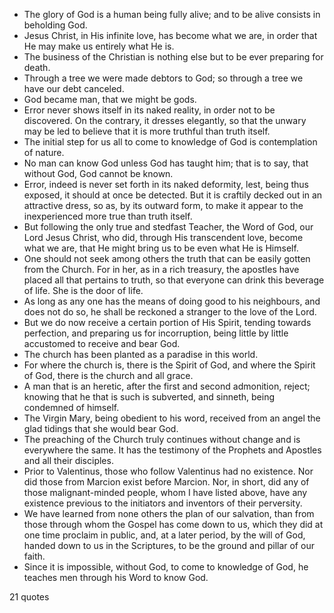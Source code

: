  - The glory of God is a human being fully alive; and to be alive consists in beholding God.
 - Jesus Christ, in His infinite love, has become what we are, in order that He may make us entirely what He is.
 - The business of the Christian is nothing else but to be ever preparing for death.
 - Through a tree we were made debtors to God; so through a tree we have our debt canceled.
 - God became man, that we might be gods.
 - Error never shows itself in its naked reality, in order not to be discovered. On the contrary, it dresses elegantly, so that the unwary may be led to believe that it is more truthful than truth itself.
 - The initial step for us all to come to knowledge of God is contemplation of nature.
 - No man can know God unless God has taught him; that is to say, that without God, God cannot be known.
 - Error, indeed is never set forth in its naked deformity, lest, being thus exposed, it should at once be detected. But it is craftily decked out in an attractive dress, so as, by its outward form, to make it appear to the inexperienced more true than truth itself.
 - But following the only true and stedfast Teacher, the Word of God, our Lord Jesus Christ, who did, through His transcendent love, become what we are, that He might bring us to be even what He is Himself.
 - One should not seek among others the truth that can be easily gotten from the Church. For in her, as in a rich treasury, the apostles have placed all that pertains to truth, so that everyone can drink this beverage of life. She is the door of life.
 - As long as any one has the means of doing good to his neighbours, and does not do so, he shall be reckoned a stranger to the love of the Lord.
 - But we do now receive a certain portion of His Spirit, tending towards perfection, and preparing us for incorruption, being little by little accustomed to receive and bear God.
 - The church has been planted as a paradise in this world.
 - For where the church is, there is the Spirit of God, and where the Spirit of God, there is the church and all grace.
 - A man that is an heretic, after the first and second admonition, reject; knowing that he that is such is subverted, and sinneth, being condemned of himself.
 - The Virgin Mary, being obedient to his word, received from an angel the glad tidings that she would bear God.
 - The preaching of the Church truly continues without change and is everywhere the same. It has the testimony of the Prophets and Apostles and all their disciples.
 - Prior to Valentinus, those who follow Valentinus had no existence. Nor did those from Marcion exist before Marcion. Nor, in short, did any of those malignant-minded people, whom I have listed above, have any existence previous to the initiators and inventors of their perversity.
 - We have learned from none others the plan of our salvation, than from those through whom the Gospel has come down to us, which they did at one time proclaim in public, and, at a later period, by the will of God, handed down to us in the Scriptures, to be the ground and pillar of our faith.
 - Since it is impossible, without God, to come to knowledge of God, he teaches men through his Word to know God.

21 quotes